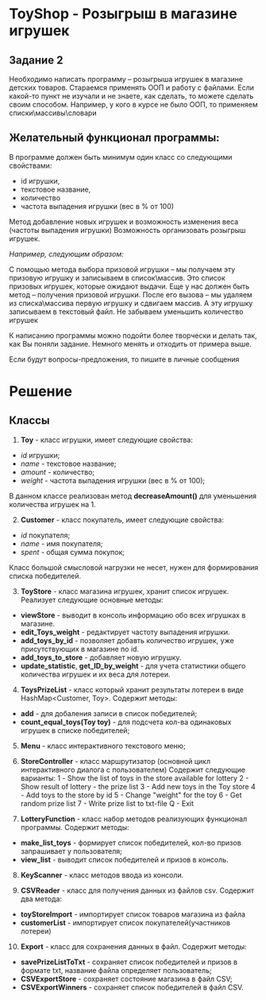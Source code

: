 # ToyShop - Розыгрыш в магазине игрушек
## Задание 2
Необходимо написать программу – розыгрыша игрушек в магазине детских товаров. Стараемся применять ООП и работу с файлами.
Если какой-то пункт не изучали и не знаете, как сделать, то можете сделать своим способом. Например, у кого в курсе не было ООП, то применяем списки\массивы\словари

## Желательный функционал программы:
В программе должен быть минимум один класс со следующими свойствами:

- id игрушки,
- текстовое название,
- количество
- частота выпадения игрушки (вес в % от 100)

Метод добавление новых игрушек и возможность изменения веса (частоты выпадения игрушки)
Возможность организовать розыгрыш игрушек. 

*Например, следующим образом:*

С помощью метода выбора призовой игрушки – мы получаем эту призовую игрушку и записываем в список\массив. Это список призовых игрушек, которые ожидают выдачи. Еще у нас должен быть метод – получения призовой игрушки. После его вызова – мы удаляем из списка\массива первую игрушку и сдвигаем массив. А эту игрушку записываем в текстовый файл. Не забываем уменьшить количество игрушек

К написанию программы можно подойти более творчески и делать так, как Вы поняли задание. Немного менять и отходить от примера выше.

Если будут вопросы-предложения, то пишите в личные сообщения

# Решение

## Классы
1. **Toy** - класс игрушки, имеет следующие свойства:
* *id* игрушки;
* *name* - текстовое название;
* *amount* - количество;
* *weight* - частота выпадения игрушки (вес в % от 100);

В данном классе реализован метод **decreaseAmount()** для уменьшения количества игрушек на 1.

2. **Customer** - класс покупатель, имеет следующие свойства:
* *id* покупателя;
* *name* - имя покупателя;
* *spent* - общая сумма покупок;

Класс большой смысловой нагрузки не несет, нужен для формирования списка победителей.

3. **ToyStore** - класс магазина игрушек, хранит список игрушек.
Реализует следующие основные методы:
- **viewStore** - выводит в консоль информацию обо всех игрушках в магазине.
- **edit_Toys_weight** - редактирует частоту выпадения игрушки.
- **add_toys_by_id** - позволяет добавть количество игрушек, уже присутствующих в магазине по id.
- **add_toys_to_store** - добавляет новую игрушку.
- **update_statistic**, **get_ID_by_weight** - для учета статистики общего количества игрушек и их веса для лотереи.

4. **ToysPrizeList** - класс который хранит результаты лотереи в виде HashMap<Customer, Toy>.
Содержит методы:
- **add** - для добаления записи в список победителей;
- **count_equal_toys(Toy toy)** - для подсчета кол-ва одинаковых игрушек в списке победителей;

5. **Menu** - класс интерактивного текстового меню;

6. **StoreController** - класс маршрутизатор (основной цикл интерактивного диалога с пользователем)
Содержит следующие варианты:
   1 - Show the list of toys in the store available for lottery 
   2 - Show result of lottery - the prize list
   3 - Add new toys in the Toy store
   4 - Add toys to the store by id
   5 - Change "weight" for the toy
   6 - Get random prize list
   7 - Write prize list to txt-file
   Q - Exit

7. **LotteryFunction** - класс набор методов реализующих функционал программы.
Содержит методы:
- **make_list_toys** - формирует список победителей, кол-во призов запрашивает у пользователя;
- **view_list** - выводит список победителей и призов в консоль.

8. **KeyScanner** - класс методов ввода из консоли.

9. **CSVReader** - класс для получения данных из файлов csv.
Содержит два метода:
- **toyStoreImport** - импортирует список товаров магазина из файла
- **customerList** - импортирует список покупателей(участников лотереи)

10. **Export** - класс для сохранения данных в файл.
Содержит методы:
- **savePrizeListToTxt** - сохраняет список победителей и призов в формате txt, название файла определяет пользователь;
- **CSVExportStore** - сохраняет состояние магазина в файл CSV;
- **CSVExportWinners** - сохраняет список победителей в файл CSV.

